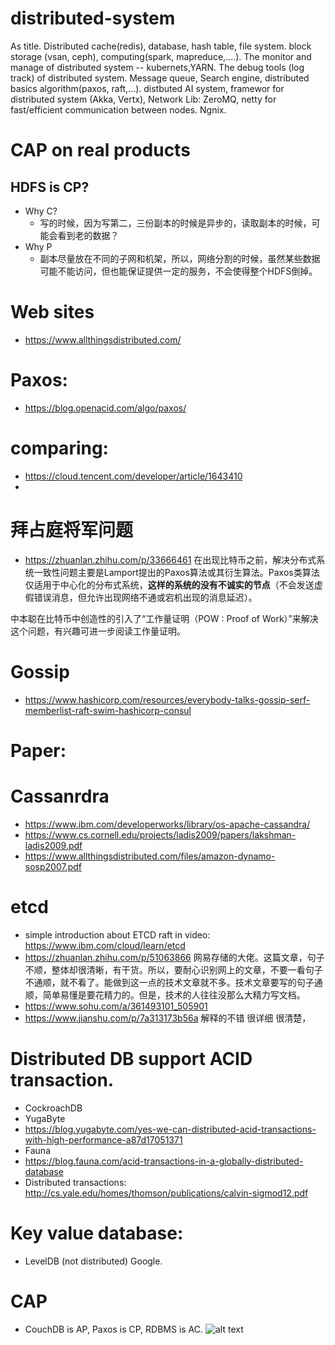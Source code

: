 # distributed-system
As title. Distributed cache(redis), database, hash table, file system. block storage (vsan, ceph), computing(spark, mapreduce,....). The monitor and manage of distributed system -- kubernets,YARN. The debug tools (log track) of distributed system.  Message queue, Search engine, distributed basics algorithm(paxos, raft,...). distbuted AI system, framewor for distributed system (Akka, Vertx), Network Lib: ZeroMQ, netty for fast/efficient communication between nodes. Ngnix.

# CAP on real products
## HDFS is CP?
* Why C?
  * 写的时候，因为写第二，三份副本的时候是异步的，读取副本的时候，可能会看到老的数据？
* Why P
  * 副本尽量放在不同的子网和机架，所以，网络分割的时候，虽然某些数据可能不能访问，但也能保证提供一定的服务，不会使得整个HDFS倒掉。
# Web sites
* https://www.allthingsdistributed.com/

# Paxos:
* https://blog.openacid.com/algo/paxos/

# comparing:
* https://cloud.tencent.com/developer/article/1643410 
* 
# 拜占庭将军问题
* https://zhuanlan.zhihu.com/p/33666461
在出现比特币之前，解决分布式系统一致性问题主要是Lamport提出的Paxos算法或其衍生算法。Paxos类算法仅适用于中心化的分布式系统，**这样的系统的没有不诚实的节点**（不会发送虚假错误消息，但允许出现网络不通或宕机出现的消息延迟）。

中本聪在比特币中创造性的引入了“工作量证明（POW : Proof of Work）”来解决这个问题，有兴趣可进一步阅读工作量证明。

# Gossip
* https://www.hashicorp.com/resources/everybody-talks-gossip-serf-memberlist-raft-swim-hashicorp-consul

# Paper:

# Cassanrdra
* https://www.ibm.com/developerworks/library/os-apache-cassandra/
* https://www.cs.cornell.edu/projects/ladis2009/papers/lakshman-ladis2009.pdf
* https://www.allthingsdistributed.com/files/amazon-dynamo-sosp2007.pdf

# etcd
* simple introduction about ETCD raft in video: https://www.ibm.com/cloud/learn/etcd
* https://zhuanlan.zhihu.com/p/51063866 网易存储的大佬。这篇文章，句子不顺，整体却很清晰，有干货。所以，要耐心识别网上的文章，不要一看句子不通顺，就不看了。能做到这一点的技术文章就不多。技术文章要写的句子通顺，简单易懂是要花精力的。但是，技术的人往往没那么大精力写文档。
* https://www.sohu.com/a/361493101_505901
* https://www.jianshu.com/p/7a313173b56a 解释的不错 很详细 很清楚，

# Distributed DB support ACID transaction.
* CockroachDB
* YugaByte
 * https://blog.yugabyte.com/yes-we-can-distributed-acid-transactions-with-high-performance-a87d17051371
* Fauna 
 * https://blog.fauna.com/acid-transactions-in-a-globally-distributed-database
* Distributed transactions: http://cs.yale.edu/homes/thomson/publications/calvin-sigmod12.pdf

# Key value database:
* LevelDB (not distributed) Google.

# CAP
* CouchDB is AP, Paxos is CP, RDBMS is AC.
![alt text](http://docs.couchdb.org/en/2.1.1/_images/intro-consistency-01.png)
